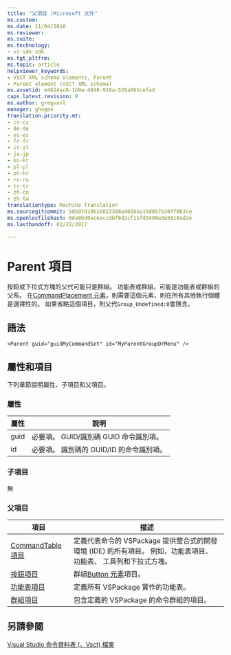 ```yaml
---
title: "父項目 |Microsoft 文件"
ms.custom: 
ms.date: 11/04/2016
ms.reviewer: 
ms.suite: 
ms.technology:
- vs-ide-sdk
ms.tgt_pltfrm: 
ms.topic: article
helpviewer_keywords:
- VSCT XML schema elements, Parent
- Parent element (VSCT XML schema)
ms.assetid: e4624ac8-1b9a-4940-910a-528a661cefad
caps.latest.revision: 8
ms.author: gregvanl
manager: ghogen
translation.priority.mt:
- cs-cz
- de-de
- es-es
- fr-fr
- it-it
- ja-jp
- ko-kr
- pl-pl
- pt-br
- ru-ru
- tr-tr
- zh-cn
- zh-tw
translationtype: Machine Translation
ms.sourcegitcommit: 5db97d19b1b823388a465bba15d057b30ff0b3ce
ms.openlocfilehash: 0da0bd0aceaccdbf8d2cf11fd3490a3e5810ad2e
ms.lasthandoff: 02/22/2017

---
```

# <a name="parent-element"></a>Parent 項目
按鈕或下拉式方塊的父代可能只是群組。 功能表或群組，可能是功能表或群組的父系。 在[CommandPlacement 元素](../extensibility/commandplacement-element.md)，則需要這個元素，則在所有其他執行個體是選擇性的。 如果省略這個項目，則父代`Group_Undefined:0`會隱含。  
  
## <a name="syntax"></a>語法  
  
```  
<Parent guid="guidMyCommandSet" id="MyParentGroupOrMenu" />  
```  
  
## <a name="attributes-and-elements"></a>屬性和項目  
 下列章節說明屬性、子項目和父項目。  
  
### <a name="attributes"></a>屬性  
  
|屬性|說明|  
|---------------|-----------------|  
|guid|必要項。 GUID/識別碼 GUID 命令識別項。|  
|id|必要項。 識別碼的 GUID/ID 的命令識別項。|  
  
### <a name="child-elements"></a>子項目  
 無  
  
### <a name="parent-elements"></a>父項目  
  
|項目|描述|  
|-------------|-----------------|  
|[CommandTable 項目](../extensibility/commandtable-element.md)|定義代表命令的 VSPackage 提供整合式的開發環境 (IDE) 的所有項目。 例如，功能表項目、 功能表、 工具列和下拉式方塊。|  
|[按鈕項目](../extensibility/buttons-element.md)|群組[Button 元素](../extensibility/button-element.md)項目。|  
|[功能表項目](../extensibility/menus-element.md)|定義所有 VSPackage 實作的功能表。|  
|[群組項目](../extensibility/groups-element.md)|包含定義的 VSPackage 的命令群組的項目。|  
  
## <a name="see-also"></a>另請參閱  
 [Visual Studio 命令資料表 (。Vsct) 檔案](../extensibility/internals/visual-studio-command-table-dot-vsct-files.md)
